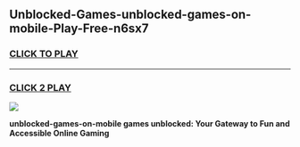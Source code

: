 
## Unblocked-Games-unblocked-games-on-mobile-Play-Free-n6sx7
<h3>
<a href="https://premium76.site?title=unblocked-games-on-mobile&ref=17A">CLICK TO PLAY</a></h3>
<hr>

<h3>
<a href="https://premium76.site?title=unblocked-games-on-mobile&ref=17A">CLICK 2 PLAY</a>
  
</h3>

<a href="https://premium76.site?title=unblocked-games-on-mobile&ref=17A"><img src="https://clearcache.store/games.png"></a>


**unblocked-games-on-mobile games unblocked: Your Gateway to Fun and Accessible Online Gaming**
